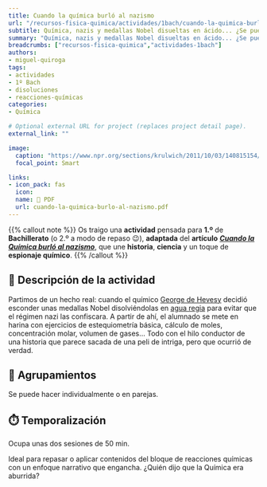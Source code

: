 ```yaml
---
title: Cuando la química burló al nazismo
url: "/recursos-fisica-quimica/actividades/1bach/cuando-la-quimica-burlo-al-nazismo"
subtitle: Química, nazis y medallas Nobel disueltas en ácido... ¿Se puede pedir más?
summary: "Química, nazis y medallas Nobel disueltas en ácido... ¿Se puede pedir más?"
breadcrumbs: ["recursos-fisica-quimica","actividades-1bach"]
authors:
- miguel-quiroga
tags:
- actividades
- 1º Bach
- disoluciones
- reacciones-químicas
categories:
- Química

# Optional external URL for project (replaces project detail page).
external_link: ""

image:
  caption: "https://www.npr.org/sections/krulwich/2011/10/03/140815154/dissolve-my-nobel-prize-fast-a-true-story"
  focal_point: Smart

links:
- icon_pack: fas
  icon:
  name: 📄 PDF
  url: cuando-la-quimica-burlo-al-nazismo.pdf
---
```


{{% callout note %}}
Os traigo una **actividad** pensada para **1.º** de **Bachillerato** (o 2.º a modo de repaso 😉), **adaptada** del **artículo** [***Cuando la Química burló al nazismo***](https://radicalbarbatilo.blogspot.com/2015/07/cuando-la-quimica-burlo-al-nazismo.html), que une **historia**, **ciencia** y un toque de **espionaje químico**.
{{% /callout %}}

## 📜 Descripción de la actividad

Partimos de un hecho real: cuando el químico [George de Hevesy](https://es.wikipedia.org/wiki/George_Hevesy) decidió esconder unas medallas Nobel disolviéndolas en [agua regia](https://es.wikipedia.org/wiki/Agua_regia) para evitar que el régimen nazi las confiscara. A partir de ahí, el alumnado se mete en harina con ejercicios de estequiometría básica, cálculo de moles, concentración molar, volumen de gases… Todo con el hilo conductor de una historia que parece sacada de una peli de intriga, pero que ocurrió de verdad.

## 👥 Agrupamientos

Se puede hacer individualmente o en parejas.

## ⏱️ Temporalización

Ocupa unas dos sesiones de 50 min.

Ideal para repasar o aplicar contenidos del bloque de reacciones químicas con un enfoque narrativo que engancha. ¿Quién dijo que la Química era aburrida?
